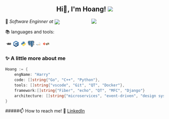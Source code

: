 <h2 align='center'> Hi👋, I'm Hoang! <img src="https://gophercises.com/img/gophercises_punching.gif" width="50"></h2>
<img align='right' src="https://media.tenor.com/IwxGErroyGAAAAAC/engineer-fixed.gif" width="230">
<p>💼<em> Software Enginner at <img src="https://static.recruitery.co/uploads/images/manabie_20210111105233.png" width="170" align = 'center'></br>
</em></p>
<p>📚 languages and tools:</p>
<code><img height="20" src="https://raw.githubusercontent.com/github/explore/80688e429a7d4ef2fca1e82350fe8e3517d3494d/topics/go/go.png"></code>
<code><img height="20" src="https://raw.githubusercontent.com/github/explore/80688e429a7d4ef2fca1e82350fe8e3517d3494d/topics/cpp/cpp.png"></code>
<code><img height="20" src="https://raw.githubusercontent.com/github/explore/80688e429a7d4ef2fca1e82350fe8e3517d3494d/topics/python/python.png"></code>
<code><img height="20" src="https://raw.githubusercontent.com/github/explore/80688e429a7d4ef2fca1e82350fe8e3517d3494d/topics/postgresql/postgresql.png"></code>
<code><img height="20" src="https://raw.githubusercontent.com/github/explore/80688e429a7d4ef2fca1e82350fe8e3517d3494d/topics/mysql/mysql.png"></code>
<code><img height="20" src="https://raw.githubusercontent.com/github/explore/80688e429a7d4ef2fca1e82350fe8e3517d3494d/topics/git/git.png"></code>

### ✨ A little more about me  

```go
Hoang := {
    engName: "Harry"
    code: []string{"Go", "C++", "Python"},
    tools: []string{"vscode", "Git", "QT", "Docker"},
    framework:[]string{"Fiber", "echo", "QT", "MFC", "Django"}
    architecture: []string{"microservices", "event-driven", "design system pattern", "DDD", "Clean architecture", "Saga Pattern"},
}
```


#####📫 How to reach me!
:office: [LinkedIn](https://www.linkedin.com/in/mai-hoang-256206144/)
